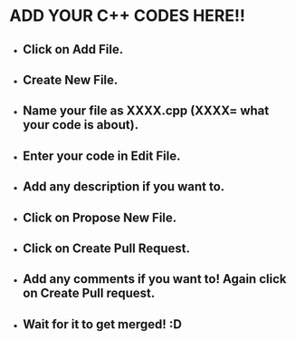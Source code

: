# ADD YOUR C++ CODES HERE!!

* ## Click on Add File.
* ## Create New File.
* ## Name your file as XXXX.cpp (XXXX= what your code is about).
* ## Enter your code in Edit File.
* ## Add any description if you want to.
* ## Click on Propose New File.
* ## Click on Create Pull Request.
* ## Add any comments if you want to! Again click on Create Pull request.
* ## Wait for it to get merged! :D
